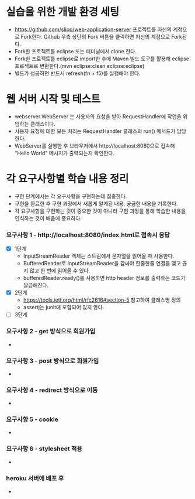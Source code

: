 # 실습을 위한 개발 환경 세팅
- https://github.com/slipp/web-application-server 프로젝트를 자신의 계정으로 Fork한다. Github 우측 상단의 Fork 버튼을 클릭하면 자신의 계정으로 Fork된다.
- Fork한 프로젝트를 eclipse 또는 터미널에서 clone 한다.
- Fork한 프로젝트를 eclipse로 import한 후에 Maven 빌드 도구를 활용해 eclipse 프로젝트로 변환한다.(mvn eclipse:clean eclipse:eclipse)
- 빌드가 성공하면 반드시 refresh(fn + f5)를 실행해야 한다.

# 웹 서버 시작 및 테스트
- webserver.WebServer 는 사용자의 요청을 받아 RequestHandler에 작업을 위임하는 클래스이다.
- 사용자 요청에 대한 모든 처리는 RequestHandler 클래스의 run() 메서드가 담당한다.
- WebServer를 실행한 후 브라우저에서 http://localhost:8080으로 접속해 "Hello World" 메시지가 출력되는지 확인한다.

# 각 요구사항별 학습 내용 정리
- 구현 단계에서는 각 요구사항을 구현하는데 집중한다. 
- 구현을 완료한 후 구현 과정에서 새롭게 알게된 내용, 궁금한 내용을 기록한다.
- 각 요구사항을 구현하는 것이 중요한 것이 아니라 구현 과정을 통해 학습한 내용을 인식하는 것이 배움에 중요하다. 

### 요구사항 1 - http://localhost:8080/index.html로 접속시 응답
- [x] 1단계
    - InputStreamReader 객체는 스트림에서 문자열을 읽어올 때 사용한다.
    - BufferedReader로 InputStreamReader을 감싸야 한줄한줄 연결을 맺고 끊지 않고 한 번에 읽어올 수 있다.
    - bufferedReader.ready()를 사용하면 http header 정보를 출력하는 코드가 깔끔해진다.
- [x] 2단계
    - https://tools.ietf.org/html/rfc2616#section-5 참고하여 클래스명 정의
    - assertj는 junit에 포함되어 있지 않다.
- [ ] 3단계

### 요구사항 2 - get 방식으로 회원가입
- 

### 요구사항 3 - post 방식으로 회원가입
- 

### 요구사항 4 - redirect 방식으로 이동
- 

### 요구사항 5 - cookie
- 

### 요구사항 6 - stylesheet 적용
- 

### heroku 서버에 배포 후
- 